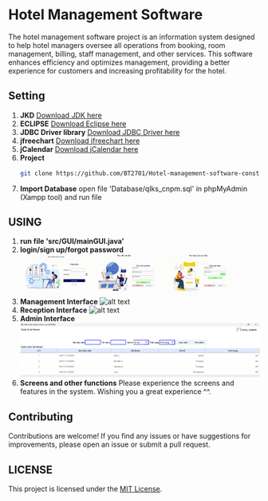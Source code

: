 # Hotel Management Software 
The hotel management software project is an information system designed to help hotel managers oversee all operations from booking, room management, billing, staff management, and other services. This software enhances efficiency and optimizes management, providing a better experience for customers and increasing profitability for the hotel.

## Setting
1. **JKD**
   [Download JDK here](https://www.oracle.com/java/technologies/downloads/)
2. **ECLIPSE**
   [Download Eclipse here](https://www.eclipse.org/downloads/)
3. **JDBC Driver library**
   [Download JDBC Driver here](https://www.oracle.com/vn/database/technologies/appdev/jdbc-downloads.html)
4. **jfreechart**
   [Download jfreechart here](https://www.jfree.org/jfreechart/download.html)
5. **jCalendar**
   [Download jCalendar here](http://www.java2s.com/Code/Jar/j/Downloadjcalendar132jar.htm)
6. **Project**
   ```bash
   git clone https://github.com/BT2701/Hotel-management-software-construction-and-development-project.git
   ```
7. **Import Database**
  open file 'Database/qlks_cnpm.sql' in phpMyAdmin (Xampp tool) and run file
  
## USING
1. **run file 'src/GUI/mainGUI.java'**
2. **login/sign up/forgot password**
   <div style="display:flex; max-height:100px;">
    <img src="README_IMG/login.gif" alt="alt text" style="max-width:30%; height:100%;">
    <img src="README_IMG/change.gif" alt="alt text" style="max-width:30%; height:100%;">
    <img src="README_IMG/forgot2.gif" alt="alt text" style="max-width:30%; height:100%;">
   </div>
3. **Management Interface**
   ![alt text](README_IMG/quanly-ezgif.com-video-to-gif-converter.gif)
4. **Reception Interface**
   ![alt text](README_IMG/letan.gif)
5. **Admin Interface**
   ![alt text](README_IMG/image-3.png)
6. **Screens and other functions**
   Please experience the screens and features in the system. Wishing you a great experience ^^.

## Contributing
   Contributions are welcome! If you find any issues or have suggestions for improvements, please open an issue or submit a pull request.

## LICENSE
   This project is licensed under the [MIT License](./LICENSE.txt).